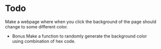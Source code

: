 # Todo

Make a webpage where when you click the background of the page should change to some different color.

-   Bonus
    Make a function to randomly generate the background color using combination of hex code.
